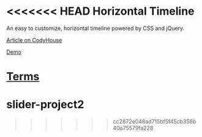 <<<<<<< HEAD
Horizontal Timeline
=========

An easy to customize, horizontal timeline powered by CSS and jQuery.

[Article on CodyHouse](http://codyhouse.co/gem/horizontal-timeline/)

[Demo](https://codyhouse.co/demo/horizontal-timeline/index.html)
 
[Terms](http://codyhouse.co/terms/)
=======
# slider-project2
>>>>>>> cc2872e048ad715bf5f45cb356b40a75579fa228
